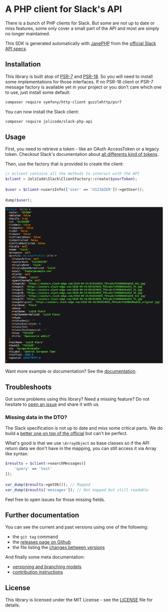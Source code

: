 # A PHP client for Slack's API

There is a bunch of PHP clients for Slack. But some are not up to date or miss
features, some only cover a small part of the API and most are simply no longer
maintained.

This SDK is generated automatically with [JanePHP](https://github.com/janephp/janephp)
from the [official Slack API specs](https://github.com/slackapi/slack-api-specs).

## Installation

This library is built atop of [PSR-7](https://www.php-fig.org/psr/psr-7/) and [PSR-18](https://www.php-fig.org/psr/psr-18/).
So you will need to install some implementations for those interfaces.
If no PSR-18 client or PSR-7 message factory is available yet in your project
or you don't care which one to use, just install some default:

```bash
composer require symfony/http-client guzzlehttp/psr7
```

You can now install the Slack client:

```bash
composer require jolicode/slack-php-api
```

## Usage

First, you need to retrieve a token - like an OAuth AccessToken or a legacy token.
Checkout Slack's documentation about [all differents kind of tokens](https://api.slack.com/docs/token-types).

Then, use the factory that is provided to create the client:

```php
// $client contains all the methods to interact with the API
$client = JoliCode\Slack\ClientFactory::create($yourToken);

$user = $client->usersInfo(['user' => 'U123AZER'])->getUser();

dump($user);
```

<p align="center">
  <img src="doc/images/model-sample.png" alt="Sample user object" />
<p>

Want more example or documentation? See the [documentation](doc/index.md).

## Troubleshoots

Got some problems using this library? Need a missing feature?
Do not hesitate to [open an issue](https://github.com/jolicode/slack-php-api/issues)
and share it with us.

### Missing data in the DTO?

The Slack specification is not up to date and miss some critical parts. We do build a [better one on top of the official](doc/updating-sdk.md) but can't be perfect.

What's good is that we use `\ArrayObject` as base classes so if the API return data we don't have in the mapping, you can still access it via Array like syntax:

```php
$results = $client->searchMessages([
    'query' => 'test'
]);

var_dump($results->getOk()); // Mapped
var_dump($results['messages']); // Not mapped but still readable
```

Feel free to open issues for those missing fields.

## Further documentation

You can see the current and past versions using one of the following:

* the `git tag` command
* the [releases page on Github](https://github.com/jolicode/slack-php-api/releases)
* the file listing the [changes between versions](CHANGELOG.md)

And finally some meta documentation:

* [versioning and branching models](VERSIONING.md)
* [contribution instructions](CONTRIBUTING.md)

## License

This library is licensed under the MIT License - see the [LICENSE](LICENSE.md)
file for details.
